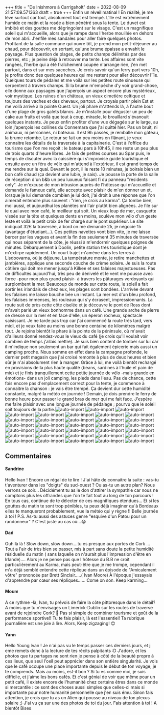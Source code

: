 +++
title = "De Inishmore à Carrigaholt"
date = 2022-08-09 21:57:09.571363
draft = true
+++
Enfin un réveil matinal ! En réalité, je me lève surtout car tout, absolument tout est trempé. L'île est extrêmement humide ce matin et la rosée a bien pénétré sous la tente. Le duvet est imbibé et des gouttes me dégringolent sur le visage. C'est un magnifique soleil qui m'accueille, alors que je rampe dans l'herbe mouillée en dehors de mon abri. J'enfile mes sandales pour aller faire quelques photos. Profitant de la salle commune qui ouvre tôt, je prend mon petit-déjeuner au chaud, pour découvrir, en sortant, qu'une brume épaisse a envahit le paysage. Plus question de plages, de petits champs délimités par des pierres, etc ; je peine déjà à retrouver ma tente. Les affaires sont vite rangées, l'herbe qui a été fraîchement coupée n'arrange rien, j'en met partout, dans et sur mes sacoches. Je crois savoir qu'un ferry part vers 10h, je profite donc des quelques heures qui me restent pour aller découvrir l'île. Quelques tours de pédales et me voilà sur les petites route sinueuse qui serpentent à travers champs. Si la brume m'empêche d'y voir grand-chose, elle donne aux paysages que j'aperçois un aspect encore plus mystérieux, voir mystique. Les ruines d'un château, un vieux cimetière celtique et toujours des vaches et des chevaux, partout. Je croyais partir plein Est et me voilà arrivé à la pointe Ouest. Un joli phare m'attends là, à l'autre bout d'une plage de gros galets blancs. Je m'installe pour déguster un peu de cake aux fruits et voilà que tout à coup, miracle, le brouillard s'évanouit quelques instants. Je peux enfin profiter d'une vue dégagée sur le large, au loin j'aperçois les collines du Connemara que j'ai quitté hier. Pas un bruit, ni animaux, ni personnes, ni bateaux. Il est 9h passés, je remballe mon gâteau, la brume retombe. Le retour se fait un peu moins en flânant, je veux connaitre les détails de la traversée à la capitainerie. C'est à l'office du tourisme que l'on me reçoit : le bateau pars à 10h45, il me reste un peu plus de trois quarts d'heure libres. Je fais de petites courses au Spar puis, le temps de discuter avec la caissière qui s'improvise guide touristique et ensuite avec un féru de vélo qui m'attend à l'extérieur, il est grand temps de me rendre sur le quai. Devant le port, il le reste 10 minutes, je boirais bien un bon café chaud (ça devient une lubie, je sais). Je pousse la porte de la salle de réception d'un b&b un peu luxueux faisant fi du panneau "residents only". Je m'excuse de mon intrusion auprès de l'hôtesse qui m'accueille et demande le fameux café, elle accepte avec plaisir de m'en donner un et, lorsque je lui demande combien je lui doit, j'ai droit à une réponse que l'on aimerait entendre plus souvent : "rien, je crois au karma". Ça tombe bien, moi aussi, et aujourdhui les planètes ont l'air plutôt bien alignées. Je file sur le quai avec mon café, le meilleur qui soit. Un vieux loup de mer, casquette vissée sur la tête et quelques dents en moins, soulève mon vélo d'un geste leste et voilà le petit croix de fer chargé sur le pont supérieur. Le site indiquait 32€ la traversée, à bord on me demande 25, je négocie 15 (avantage d'étudiant...). Ces petites navettes vont bien vite, je me laisse bercer par les vagues et avant la fin des seulement 35 minutes de traversée qui nous séparent de la côte, je réussi à m'endormir quelques poignes de minutes. Débarquement à Doolin, petite station très touristique dont je m'extirpe rapidement. Un court trajet m'amène dans les terres à Lisdoovarna, où je déjeune. La température monte, je retire manchettes et jambières, applique une seconde couche de crème solaire. Je suis la route côtière qui doit me mener jusqu'à Kilkee et ses falaises majestueuses. Pas de difficultés aujourd'hui, très peu de dénivelé et le vent me pousse avec force -pour mon plus grand plaisir- à travers les pâturages verdoyants qui surplombent la mer. Beaucoup de monde sur cette route, le soleil a fait sortir les irlandais de chez eux, les plages sont bondées. L'arrivée devant les falaises me laisse bouche bée un instant. La mer est d'un bleu profond, les falaises immenses, les rouleaux qui s'y écrasent, impressionnants. La route suit de près cette côte ciselée et je découvre le pont de Ross dont m'avait parlé un vieux bonhomme dans un café. Une grande arche de pierre se dresse sur la mer et en face d'elle, un éperon rocheux, spectacle saisissant. Je ne tarde pas trop car j'ai commencé la route très tard, vers midi, et je veux faire au moins une bonne centaine de kilomètres malgré tout. Je rejoins bientôt le phare à la pointe de la péninsule, où m'avait d'ailleurs donné rendez-vous le vieux du café (je crois qu'il voulait voir combien de temps j'allais mettre). Je suis bien content de tomber sur lui car il m'indique non seulement un bar qui fait également épicerie mais aussi un camping proche. Nous somme en effet dans la campagne profonde, le dernier petit magasin que j'ai croisé remonte à plus de deux heures et bien sûr je n'ai absolument rien à manger. Grâce à lui, me voilà bientôt rechargé en provisions de la plus haute qualité (beans, sardines à l'huile et pain de mie) et je finis tranquillement cette petite journée de vélo -mais grande en émotions- dans un joli camping, les pieds dans l'eau. Pas de chance, cette fois encore pas d'emplacement correct pour la tente, je commence à connaitre la chanson : je vais être trempé. Ça devient dur cette humidité constante, malgré la météo en journée ! Demain, je dois prendre le ferry de bonne heure pour passer le grand bras de mer qui me fait face. J'espère me faire plaisir avec une longue journée de pédalage ; pourvu que le soleil soit toujours de la partie.![auto-import](https://thumbsnap.com/i/LAbDafdW.jpg)
![auto-import](https://thumbsnap.com/i/HVtH1by7.jpg)
![auto-import](https://thumbsnap.com/i/nK39goWw.jpg)
![auto-import](https://thumbsnap.com/i/7Z7eRvqM.jpg)
![auto-import](https://thumbsnap.com/i/2o4QfpXy.jpg)
![auto-import](https://thumbsnap.com/i/y93NFp5V.jpg)
![auto-import](https://thumbsnap.com/i/XpY34sds.jpg)
![auto-import](https://thumbsnap.com/i/qwQkwMr7.jpg)
![auto-import](https://thumbsnap.com/i/SvN8f5tL.jpg)
![auto-import](https://thumbsnap.com/i/4QZJL9Xk.jpg)
![auto-import](https://thumbsnap.com/i/kMptZKLP.jpg)
![auto-import](https://thumbsnap.com/i/Y6HmZogM.jpg)
![auto-import](https://thumbsnap.com/i/DmVEGqNt.jpg)
![auto-import](https://thumbsnap.com/i/rxsvbE2i.jpg)
![auto-import](https://thumbsnap.com/i/uvptnM2s.jpg)
![auto-import](https://thumbsnap.com/i/C9cJax6m.jpg)
![auto-import](https://thumbsnap.com/i/JXacMYKS.jpg)
![auto-import](https://thumbsnap.com/i/PmJkDHo3.jpg)
![auto-import](https://thumbsnap.com/i/tQnDTxuF.jpg)
![auto-import](https://thumbsnap.com/i/Y7cZc3k5.jpg)
![auto-import](https://thumbsnap.com/i/qRku2MqL.jpg)
![auto-import](https://thumbsnap.com/i/XJJ1XsLU.jpg)
![auto-import](https://thumbsnap.com/i/7Xi8vEAP.jpg)
![auto-import](https://thumbsnap.com/i/D1rSPavC.jpg)
![auto-import](https://thumbsnap.com/i/yjyZPJdE.jpg)
![auto-import](https://thumbsnap.com/i/McjFJqVU.jpg)
![auto-import](https://thumbsnap.com/i/RaDz1mwc.jpg)
![auto-import](https://thumbsnap.com/i/M8Ms9z3A.jpg)
![auto-import](https://thumbsnap.com/i/n5qVpQK9.jpg)
![auto-import](https://thumbsnap.com/i/ffHyyrci.jpg)
![auto-import](https://thumbsnap.com/i/Y3DrVvkq.jpg)
![auto-import](https://thumbsnap.com/i/qN2jQrry.jpg)
![auto-import](https://thumbsnap.com/i/LeRpLbTz.jpg)
## Commentaires
#### Sandrine
Hello Ivan !
Encore un régal de te lire ! J'ai hâte de connaitre la suite : vas-tu t'aventurer dans les "doigts" du sud-ouest ? Ou as-tu un autre plan? Nous verrons ce soir...
Décidément tu as le don d'attirer la sympathie car nous ne comptons plus les offrandes que l'on te fait tout au long de ton parcours !
En tous cas, continue de te délecter de ces magnifiques étendues... Et si les gouttes du matin te sont trop pénibles, tu peux déjà imaginer qu'à Bordeaux elles te manqueront probablement, vue la météo qui y règne !!
Belle journée à toi !
P.S. As-tu aussi des astuces genre "esquive d'un Patou pour un randonneur" ? C'est juste au cas où...😂
#### Dad
Ouh là là ! Slow down, slow down....tu es presque aux portes de Cork ...
Tout a l'air de très bien se passer, mis à part sans doute la petite humidité résiduelle du matin ( sans laquelle on n'aurait plus l'impression d'être en Irlande)....
Alors je ne pense pas que l'hôtesse du B.B ne croit particulièrement au Karma, mais peut-être que je me trompe, cependant il m'a déjà semblé entendre cette réplique dans un épisode de "Amicalement vôtre" prononcée par Brett Sinclair.....( Ivan Moore)
À l'époque j'essayais d'apprendre par cœur ses répliques......
Come on son. Keep karming...
#### Moum
A ce rythme -là, Ivan, tu prévois de faire la côte pittoresque dans le détail? A moins que tu n'envisages un Limerick-Dublin sur les routes de traverse avant de rejoindre Cork? 🤔 Pas si simple de combiner tourisme et goût de la performance sportive!! Tu te fais plaisir, là est l'essentiel! Ta rubrique journalière est une joie à lire.
Alors, Keep zigzaging! 😊
#### Yann
Hello Young Ivan !
Je n'ai pas vu le temps passer ces derniers jours, et j eme remets donc à la lecture de tes récits palpitants :D 
J'adore, et les photos que tu partages ne sont rien je pense à côté de la beauté propre à ces lieux, que seul l'oeil peut apprécier dans son entière singularité.
Je vois que le café occupe une place importante depuis le début de ton voyage, je te comprends. Mais au moins, est-il bon ? Si tu es comme moi, je suis difficile, et j'aime les bons cafés. Et c'est génial de voir que même pour un petit café, il existe encore de l'humanité chez certains êtres dans ce monde si mercantile : ce sont des choses aussi simples que celles-ci mais si importante pour notre humanité personnelle que j'en suis ému.
Sinon fais attention, je crois que tu as un Alien qui pousse au niveau de ton plexus solaire ;) J'ai vu ça sur une des photos de toi du jour. Fais attention à toi ! 
A bientôt
Bises
